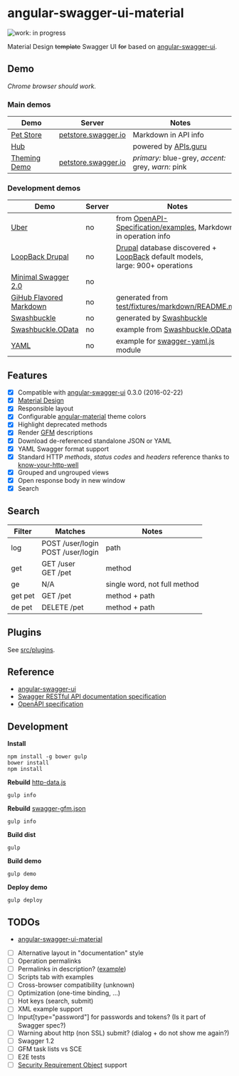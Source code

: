 # angular-swagger-ui-material

![work: in progress](https://img.shields.io/badge/work-in%20progress-orange.svg?style=flat)

Material Design ~~template~~ Swagger UI ~~for~~ based on [angular-swagger-ui](https://github.com/Orange-OpenSource/angular-swagger-ui).

## Demo

*Chrome browser should work.*

### Main demos

| Demo  | Server | Notes |
| --- | --- | --- |
| [Pet Store](http://darosh.github.io/angular-swagger-ui-material) | [petstore.swagger.io](http://petstore.swagger.io) | Markdown in API info |
| [Hub](http://darosh.github.io/angular-swagger-ui-material/hub.html) | | powered by [APIs.guru](http://APIs.guru) |
| [Theming Demo](http://darosh.github.io/angular-swagger-ui-material/?primary=blue-grey&accent=grey&warn=pink) | [petstore.swagger.io](http://petstore.swagger.io) | *primary:* blue-grey, *accent:* grey, *warn:* pink |

### Development demos

| Demo  | Server | Notes |
| --- | --- | --- |
| [Uber](http://darosh.github.io/angular-swagger-ui-material/#?url=https://cdn.rawgit.com/OAI/OpenAPI-Specification/master/examples/v2.0/json/uber.json) | no | from [OpenAPI-Specification/examples](https://github.com/OAI/OpenAPI-Specification/blob/master/examples/v2.0/json/uber.json), Markdown in operation info |
| [LoopBack Drupal](http://darosh.github.io/angular-swagger-ui-material/#?url=http://darosh.github.io/angular-swagger-ui-material/swagger-drupal.json) | no | [Drupal](https://www.drupal.org/) database discovered + [LoopBack](http://loopback.io/) default models, <br> large: 900+ operations |
| [Minimal Swagger 2.0](http://darosh.github.io/angular-swagger-ui-material/#?url=http://darosh.github.io/angular-swagger-ui-material/swagger-minimal.json) | no | |
| [GiHub Flavored Markdown](http://darosh.github.io/angular-swagger-ui-material/#?url=http://darosh.github.io/angular-swagger-ui-material/swagger-gfm.json) | no | generated from [test/fixtures/markdown/README.md](https://github.com/darosh/angular-swagger-ui-material/blob/master/test/fixtures/markdown/README.md) |
| [Swashbuckle](http://darosh.github.io/angular-swagger-ui-material/#?url=http://darosh.github.io/angular-swagger-ui-material/swagger-swashbuckle.json) | no | generated by [Swashbuckle](https://github.com/domaindrivendev/Swashbuckle) |
| [Swashbuckle.OData](http://darosh.github.io/angular-swagger-ui-material/#?url=http://darosh.github.io/angular-swagger-ui-material/swagger-swashbuckle-odata.json) | no | example from [Swashbuckle.OData](https://github.com/rbeauchamp/Swashbuckle.OData) |
| [YAML](http://darosh.github.io/angular-swagger-ui-material/#?url=https://apis-guru.github.io/api-models/bbc.com/1.0.0/swagger.yaml) | no | example for [swagger-yaml.js](./src/plugins/before-load/yaml.js) module |

## Features

* [x] Compatible with [angular-swagger-ui](https://github.com/Orange-OpenSource/angular-swagger-ui) 0.3.0 (2016-02-22)
* [x] [Material Design](https://www.google.com/design/spec/material-design/introduction.html)
* [x] Responsible layout
* [x] Configurable [angular-material](https://material.angularjs.org) theme colors
* [x] Highlight deprecated methods
* [x] Render [GFM](https://help.github.com/articles/working-with-advanced-formatting/) descriptions
* [x] Download de-referenced standalone JSON or YAML
* [x] YAML Swagger format support
* [x] Standard HTTP *methods*, *status codes* and *headers* reference thanks to [know-your-http-well](https://github.com/for-GET/know-your-http-well)
* [x] Grouped and ungrouped views
* [x] Open response body in new window
* [x] Search

## Search

| Filter | Matches | Notes |
| --- | --- | --- |
| log | POST /user/login <br> POST /user/login| path |
| get | GET /user <br> GET /pet | method |
| ge | N/A | single word, not full method |
| get pet | GET /pet | method + path |
| de pet | DELETE /pet | method + path |

## Plugins

See [src/plugins](./src/plugins).

## Reference

* [angular-swagger-ui](https://github.com/Orange-OpenSource/angular-swagger-ui)
* [Swagger RESTful API documentation specification](http://swagger.io/specification/)
* [OpenAPI specification](https://github.com/OAI/OpenAPI-Specification)

## Development

**Install**

```shell
npm install -g bower gulp
bower install
npm install
```

**Rebuild** [http-data.js](./src/services/http-data.js)

```
gulp info
```

**Rebuild** [swagger-gfm.json](./test/fixtures/markdown/swagger-gfm.json)

```
gulp info
```

**Build dist**

```shell
gulp
```

**Build demo**

```shell
gulp demo
```

**Deploy demo**

```shell
gulp deploy
```

## TODOs

* [angular-swagger-ui-material](https://github.com/darosh/angular-swagger-ui-material/search?q=TODO&type=Code&utf8=%E2%9C%93)
* [ ] Alternative layout in "documentation" style
* [ ] Operation permalinks
* [ ] Permalinks in description? ([example](http://darosh.github.io/angular-swagger-ui-material/#?url=https:%2F%2Fapis-guru.github.io%2Fapi-models%2Fimport.io%2F1.0%2Fswagger.json))
* [ ] Scripts tab with examples
* [ ] Cross-browser compatibility (unknown)
* [ ] Optimization (one-time binding, &hellip;)
* [ ] Hot keys (search, submit)
* [ ] XML example support
* [ ] Input[type="password"] for passwords and tokens? (Is it part of Swagger spec?)
* [ ] Warning about http (non SSL) submit? (dialog + do not show me again?)
* [ ] Swagger 1.2
* [ ] GFM task lists vs SCE
* [ ] E2E tests
* [ ] [Security Requirement Object](http://swagger.io/specification/#securityRequirementObject) support
